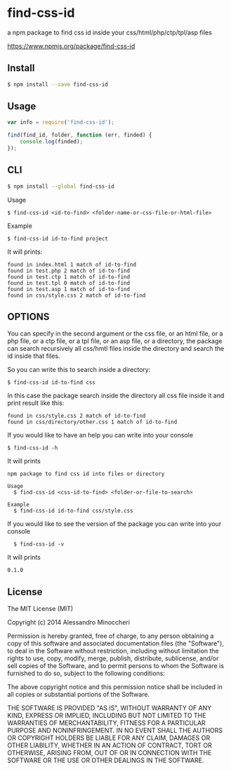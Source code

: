find-css-id
===========

a npm package to find css id inside your css/html/php/ctp/tpl/asp files

https://www.npmjs.org/package/find-css-id

## Install

```sh
$ npm install --save find-css-id
```


## Usage

```js
var info = require('find-css-id');

find(find_id, folder, function (err, finded) {
	console.log(finded);
});
```

## CLI

```sh
$ npm install --global find-css-id
```

  Usage

  ```
  $ find-css-id <id-to-find> <folder-name-or-css-file-or-html-file>
  ```
  
  Example
  
  ```
  $ find-css-id id-to-find project
  ```

It will prints:

```
found in index.html 1 match of id-to-find
found in test.php 2 match of id-to-find
found in test.ctp 1 match of id-to-find
found in test.tpl 0 match of id-to-find
found in test.asp 1 match of id-to-find
found in css/style.css 2 match of id-to-find
```

## OPTIONS
You can specify in the second argument or the css file, or an html file, or a php file, or a ctp file, or a tpl file, or an asp file,  or a directory, the package can search recursively all css/hmtl files inside the directory and search the id inside that files.

So you can write this to search inside a directory:

```
$ find-css-id id-to-find css
```

In this case the package search inside the directory all css file inside it and print result like this:

```
found in css/style.css 2 match of id-to-find
found in css/directory/other.css 1 match of id-to-find
```

If you would like to have an help you can write into your console

  ```
  $ find-css-id -h
  ```

It will prints

```
npm package to find css id into files or directory

Usage
  $ find-css-id <css-id-to-find> <folder-or-file-to-search>

Example
  $ find-css-id id-to-find css/style.css
```

If you would like to see the version of the package you can write into your console

```
  $ find-css-id -v
  ```

  It will prints

  ```
  0.1.0
  ```

## License

The MIT License (MIT)

Copyright (c) 2014 Alessandro Minoccheri

Permission is hereby granted, free of charge, to any person obtaining a copy of this software and associated documentation files (the "Software"), to deal in the Software without restriction, including without limitation the rights to use, copy, modify, merge, publish, distribute, sublicense, and/or sell copies of the Software, and to permit persons to whom the Software is furnished to do so, subject to the following conditions:

The above copyright notice and this permission notice shall be included in all copies or substantial portions of the Software.

THE SOFTWARE IS PROVIDED "AS IS", WITHOUT WARRANTY OF ANY KIND, EXPRESS OR IMPLIED, INCLUDING BUT NOT LIMITED TO THE WARRANTIES OF MERCHANTABILITY, FITNESS FOR A PARTICULAR PURPOSE AND NONINFRINGEMENT. IN NO EVENT SHALL THE AUTHORS OR COPYRIGHT HOLDERS BE LIABLE FOR ANY CLAIM, DAMAGES OR OTHER LIABILITY, WHETHER IN AN ACTION OF CONTRACT, TORT OR OTHERWISE, ARISING FROM, OUT OF OR IN CONNECTION WITH THE SOFTWARE OR THE USE OR OTHER DEALINGS IN THE SOFTWARE.
